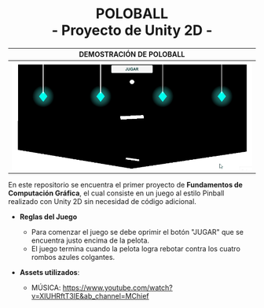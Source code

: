<div align="center">
  <h1>POLOBALL<br>- Proyecto de Unity 2D -</h1>
  <p align="center">
  </p>
</div>


| DEMOSTRACIÓN DE POLOBALL |
|-|
|<img src="demo.gif" width="800" />|


En este repositorio se encuentra el primer proyecto de **Fundamentos de Computación Gráfica**, el cual consiste en un juego al estilo Pinball realizado con Unity 2D sin necesidad de código adicional.

- **Reglas del Juego**
  - Para comenzar el juego se debe oprimir el botón "JUGAR" que se encuentra justo encima de la pelota.
  - El juego termina cuando la pelota logra rebotar contra los cuatro rombos azules colgantes.

- **Assets utilizados**:
  - MÚSICA: https://www.youtube.com/watch?v=XIUHRftT3IE&ab_channel=MChief
